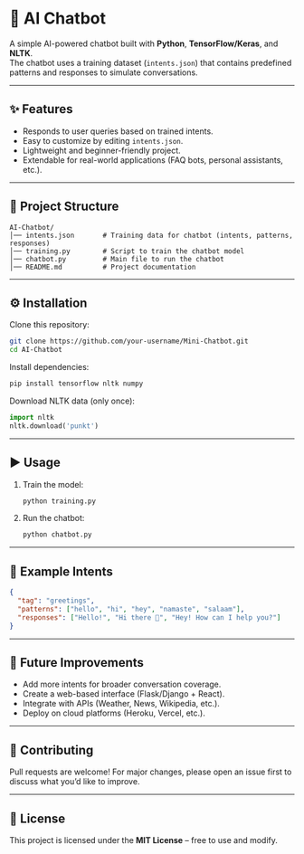 # 🤖 AI Chatbot

A simple AI-powered chatbot built with **Python**, **TensorFlow/Keras**, and **NLTK**.  
The chatbot uses a training dataset (`intents.json`) that contains predefined patterns and responses to simulate conversations.

---

## ✨ Features
- Responds to user queries based on trained intents.
- Easy to customize by editing `intents.json`.
- Lightweight and beginner-friendly project.
- Extendable for real-world applications (FAQ bots, personal assistants, etc.).

---

## 📂 Project Structure
```
AI-Chatbot/
│── intents.json       # Training data for chatbot (intents, patterns, responses)
│── training.py        # Script to train the chatbot model
│── chatbot.py         # Main file to run the chatbot
│── README.md          # Project documentation
```

---

## ⚙️ Installation
Clone this repository:
```bash
git clone https://github.com/your-username/Mini-Chatbot.git
cd AI-Chatbot
```

Install dependencies:
```bash
pip install tensorflow nltk numpy
```

Download NLTK data (only once):
```python
import nltk
nltk.download('punkt')
```

---

## ▶️ Usage
1. Train the model:
   ```bash
   python training.py
   ```

2. Run the chatbot:
   ```bash
   python chatbot.py
   ```

---

## 📌 Example Intents
```json
{
  "tag": "greetings",
  "patterns": ["hello", "hi", "hey", "namaste", "salaam"],
  "responses": ["Hello!", "Hi there 👋", "Hey! How can I help you?"]
}
```

---

## 🚀 Future Improvements
- Add more intents for broader conversation coverage.
- Create a web-based interface (Flask/Django + React).
- Integrate with APIs (Weather, News, Wikipedia, etc.).
- Deploy on cloud platforms (Heroku, Vercel, etc.).

---

## 🤝 Contributing
Pull requests are welcome! For major changes, please open an issue first to discuss what you’d like to improve.

---

## 📝 License
This project is licensed under the **MIT License** – free to use and modify.
